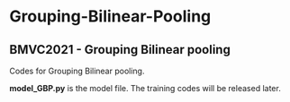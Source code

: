 # Grouping-Bilinear-Pooling
BMVC2021 - Grouping Bilinear pooling
-----------------------------------------------------------------------
Codes for Grouping Bilinear pooling.

**model_GBP.py**  is the model file. The training codes will be released later.
